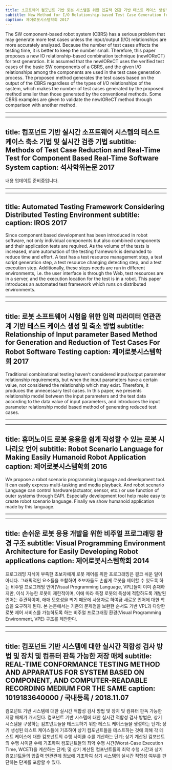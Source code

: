```yaml
---
title: 소프트웨어 컴포넌트 기반 로봇 시스템을 위한 입출력 연관 기반 테스트 케이스 생성의 새로운 기법
subtitle: New Method for I/O Relationship-based Test Case Generation for Software Component-based Robot System
caption: 제어로봇시스템학회 2017
---
```

The SW component-based robot system (CBRS) has a serious problem that may generate more test cases unless the input/output (I/O) relationships are more accurately analyzed. Because the number of test cases affects the testing time, it is better to keep the number small. Therefore, this paper proposes a new IO relationship-based combination technique (newIOReCT) for test generation. It is assumed that the newIOReCT uses the verified test cases of the basic SW components of a CBRS, and the given I/O relationships among the components are used in the test case generation process. The proposed method generates the test cases based on the output of the CBRS regardless of the types of I/O relationships of the system, which makes the number of test cases generated by the proposed method smaller than those generated by the conventional methods. Some CBRS examples are given to validate the newIOReCT method through comparison with another method.

-----
---
title: 컴포넌트 기반 실시간 소프트웨어 시스템의 테스트 케이스 축소 기법 및 실시간 검증 기법
subtitle: Methods of Test Case Reduction and Real-Time Test for Component Based Real-Time Software System
caption: 석사학위논문 2017
---
내용 업데이트 준비중입니다.

-----
---
title: Automated Testing Framework Considering Distributed Testing Environment
subtitle: 
caption: IROS 2017
---
Since component based development has been introduced in robot software, not only individual components but also combined components and their application tests are required. As the volume of the tests is increased, more automation of the testing framework is demanded to reduce time and effort. A test has a test resource management step, a test script generation step, a test resource changing detecting step, and a test execution step. Additionally, these steps needs are run in different environments, i.e. the user interface is through the Web, test resources are in a server, and the execution location for the test is in a robot. This paper introduces an automated test framework which runs on distributed environments. 

-----

---
title: 로봇 소프트웨어 시험을 위한 입력 파라미터 연관관계 기반 테스트 케이스 생성 및 축소 방법
subtitle: Relationship of Input parameter Based Method for Generation and Reduction of Test Cases For Robot Software Testing
caption: 제어로봇시스템학회 2017
---
Traditional combinational testing haven’t considered input/output parameter relationship requirements, but when the input parameters have a certain value, not considered the relationship which may exist. Therefore, it produces the unnecessary test cases. In this paper, we presents relationship model between the input parameters and the test data according to the data value of input parameters, and introduces the input parameter relationship model based method of generating reduced test cases.

-----

---
title: 휴머노이드 로봇 응용을 쉽게 작성할 수 있는 로봇 시나리오 언어
subtitle: Robot Scenario Language for Making Easily Humanoid Robot Application
caption: 제어로봇시스템학회 2016
---
We propose a robot scenario programming language and development tool. It can easily express multi-tasking and media playback. And robot scenario Language can control hardware(actuator, sensor, etc.) or use function of outer systems through EAPI. Especially development tool help make easy to create robot scenario language. Finally we show humanoid application made by this language.

-----

---
title: 손쉬운 로봇 응용 개발을 위한 비주얼 프로그래밍 환경 구조
subtitle: Visual Programming Environment Architecture for Easily Developing Robot applications
caption: 제어로봇시스템학회 2014
---
프로그래밍 지식이 부족한 초보자에게 로봇 제어를 위한 프로그래밍은 결코 쉬운 일이 아니다. 그래픽적인 요소들을 조합하여 초보자들도 손쉽게 로봇을 제어할 수 있도록 하는 비주얼 프로그래밍 언어(Visual Programming Language, VPL)들이 이미 존재하지만, 이식 가능한 로봇이 제한적이며, 이에 따라 특정 로봇의 특성에 적합하도록 개발된 언어는 주관적이며, 애매 모호성을 띄기 때문에 사용자로 하여금 새로운 언어에 대한 학습을 요구하게 된다. 본 논문에서는 기존의 문제점을 보완한 순서도 기반 VPL과 다양한 로봇 제어 서비스를 가능하도록 하는 비주얼 프로그래밍 환경(Visual Programming Environment, VPE) 구조를 제안한다.

-----

---
title: 컴포넌트 기반 시스템에 대한 실시간 적합성 검사 방법 및 장치 및 컴퓨터 판독 가능한 저장 매체
subtitle: REAL-TIME CONFORMANCE TESTING METHOD AND APPARATUS FOR SYSTEM BASED ON COMPONENT, AND COMPUTER-READABLE RECORDING MEDIUM FOR THE SAME
caption: 1019183640000 / 국내등록 / 2018.11.07
---
컴포넌트 기반 시스템에 대한 실시간 적합성 검사 방법 및 장치 및 컴퓨터 판독 가능한 저장 매체가 개시된다. 컴포넌트 기반 시스템에 대한 실시간 적합성 검사 방법은, 상기 시스템을 구성하는 컴포넌트들을 테스트하기 위한 테스트 케이스들을 생성하는 단계; 상기 생성된 테스트 케이스들에 기초하여 상기 컴포넌트들을 테스트하는 것에 의해 각 테스트 케이스에 대한 컴포넌트의 수행 사이클 수를 계산하는 단계; 상기 계산된 컴포넌트의 수행 사이클 수에 기초하여 컴포넌트들의 최악 수행 시간(Worst-Case Execution Time, WCET)을 계산하는 단계; 및 상기 계산된 컴포넌트들의 최악 수행 시간과 상기 컴포넌트들의 입출력 연관관계 정보에 기초하여 상기 시스템의 실시간 적합성 여부를 판단하는 단계를 포함할 수 있다.
